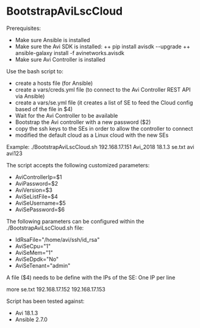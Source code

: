 # BootstrapAviLscCloud
Prerequisites:
- Make sure Ansible is installed
- Make sure the Avi SDK is installed:
	++ pip install avisdk --upgrade
        ++ ansible-galaxy install -f avinetworks.avisdk
- Make sure Avi Controller is installed

Use the bash script to:
- create a hosts file (for Ansible)
- create a vars/creds.yml file (to connect to the Avi Controller REST API via Ansible)
- create a vars/se.yml file (it creates a list of SE to feed the Cloud config based of the file in $4)
- Wait for the Avi Controller to be available
- Bootstrap the Avi controller with a new password ($2)
- copy the ssh keys to the SEs in order to allow the controller to connect
- modified the default cloud as a Linux cloud with the new SEs

Example:
./BootstrapAviLscCloud.sh 192.168.17.151 Avi_2018 18.1.3 se.txt avi avi123

The script accepts the following customized parameters:
- AviControllerIp=$1
- AviPassword=$2
- AviVersion=$3
- AviSeListFile=$4
- AviSeUsername=$5
- AviSePassword=$6

The following parameters can be configured within the ./BootstrapAviLscCloud.sh file:
- IdRsaFile="/home/avi/ssh/id_rsa"
- AviSeCpu="1"
- AviSeMem="1"
- AviSeDpdk="No"
- AviSeTenant="admin"

A file ($4) needs to be define with the IPs of the SE: One IP per line

more se.txt
192.168.17.152
192.168.17.153

Script has been tested against:
- Avi 18.1.3
- Ansible 2.7.0
